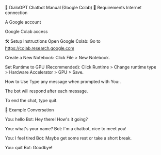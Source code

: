 🤖 DialoGPT Chatbot Manual (Google Colab)
🔧 Requirements
Internet connection

A Google account

Google Colab access

🛠️ Setup Instructions
Open Google Colab:
Go to https://colab.research.google.com

Create a New Notebook:
Click File > New Notebook.

Set Runtime to GPU (Recommended):
Click Runtime > Change runtime type > Hardware Accelerator > GPU > Save.

How to Use
Type any message when prompted with You:.

The bot will respond after each message.

To end the chat, type quit.


🧪 Example Conversation

You: hello
Bot: Hey there! How's it going?

You: what's your name?
Bot: I'm a chatbot, nice to meet you!

You: I feel tired
Bot: Maybe get some rest or take a short break.

You: quit
Bot: Goodbye!
